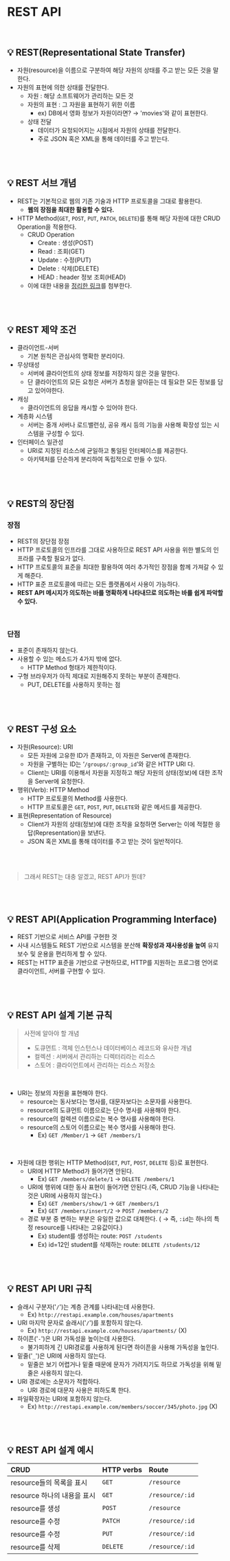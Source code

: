 # REST API

<br/>

## 💡 REST(Representational State Transfer)
- 자원(resource)을 이름으로 구분하여 해당 자원의 상태를 주고 받는 모든 것을 말한다.
- 자원의 표현에 의한 상태를 전달한다.
  - 자원 : 해당 소프트웨어가 관리하는 모든 것
  - 자원의 표현 : 그 자원을 표현하기 위한 이름
    - ex) DB에서 영화 정보가 자원이라면? → 'movies'와 같이 표현한다.
  - 상태 전달
    - 데이터가 요청되어지는 시점에서 자원의 상태를 전달한다.
    - 주로 JSON 혹은 XML을 통해 데이터를 주고 받는다.

<br/>

<br/>

## 💡 REST 서브 개념
- REST는 기본적으로 웹의 기존 기술과 HTTP 프로토콜을 그대로 활용한다.
  - **웹의 장점을 최대한 활용할 수 있다.**
- HTTP Method(`GET`, `POST`, `PUT`, `PATCH`, `DELETE`)를 통해 해당 자원에 대한 CRUD Operation을 적용한다.
  - CRUD Operation
    - Create : 생성(POST)
    - Read : 조회(GET)
    - Update : 수정(PUT)
    - Delete : 삭제(DELETE)
    - HEAD : header 정보 조회(HEAD)
  - 이에 대한 내용을 [정리한 링크](https://github.com/2dongyeop/TIL/blob/main/Network/http-method.md)를 첨부한다.

<br/>

<br/>

## 💡 REST 제약 조건
- 클라이언트-서버
  - 기본 원칙은 관심사의 명확한 분리이다.
- 무상태성
  - 서버에 클라이언트의 상태 정보를 저장하지 않은 것을 말한다.
  - 단 클라이언트의 모든 요청은 서버가 쵸청을 알아듣는 데 필요한 모든 정보를 담고 있어야한다.
- 캐싱
  - 클라이언트의 응답을 캐시할 수 있어야 한다.
- 계층화 시스템
  - 서버는 중개 서버나 로드밸런싱, 공유 캐시 등의 기능을 사용해 확장성 있는 시스템을 구성할 수 있다.
- 인터페이스 일관성
  - URI로 지정된 리소스에 균일하고 통일된 인터페이스를 제공한다.
  - 아키텍처를 단순하게 분리하여 독립적으로 만들 수 있다.

<br/>

<br/>


## 💡 REST의 장단점
### 장점
- REST의 장단점
장점
- HTTP 프로토콜의 인프라를 그대로 사용하므로 REST API 사용을 위한 별도의 인프라를 구축할 필요가 없다.
- HTTP 프로토콜의 표준을 최대한 활용하여 여러 추가적인 장점을 함께 가져갈 수 있게 해준다.
- HTTP 표준 프로토콜에 따르는 모든 플랫폼에서 사용이 가능하다.
- **REST API 메시지가 의도하는 바를 명확하게 나타내므로 의도하는 바를 쉽게 파악할 수 있다.**

<br/>

### 단점
- 표준이 존재하지 않는다.
- 사용할 수 있는 메소드가 4가지 밖에 없다.
  - HTTP Method 형태가 제한적이다.
- 구형 브라우저가 아직 제대로 지원해주지 못하는 부분이 존재한다.
  - PUT, DELETE를 사용하지 못하는 점

<br/>

<br/>

## 💡 REST 구성 요소
- 자원(Resource): URI
  - 모든 자원에 고유한 ID가 존재하고, 이 자원은 Server에 존재한다.
  - 자원을 구별하는 ID는 ‘`/groups/:group_id`’와 같은 HTTP URI 다.
  - Client는 URI를 이용해서 자원을 지정하고 해당 자원의 상태(정보)에 대한 조작을 Server에 요청한다.
- 행위(Verb): HTTP Method
  - HTTP 프로토콜의 Method를 사용한다.
  - HTTP 프로토콜은 `GET`, `POST`, `PUT`, `DELETE`와 같은 메서드를 제공한다.
- 표현(Representation of Resource)
  - Client가 자원의 상태(정보)에 대한 조작을 요청하면 Server는 이에 적절한 응답(Representation)을 보낸다.
  - JSON 혹은 XML를 통해 데이터를 주고 받는 것이 일반적이다.

<br/>

<br/>

> 그래서 REST는 대충 알겠고, REST API가 뭔데?

<br/>

<br/>

## 💡 REST API(Application Programming Interface)
- REST 기반으로 서비스 API를 구현한 것
- 사내 시스템들도 REST 기반으로 시스템을 분산해 **확장성과 재사용성을 높여** 유지보수 및 운용을 편리하게 할 수 있다.
- REST는 HTTP 표준을 기반으로 구현하므로, HTTP를 지원하는 프로그램 언어로 클라이언트, 서버를 구현할 수 있다.

<br/>

<br/>

## 💡 REST API 설계 기본 규칙

> 사전에 알아야 할 개념
> - 도큐먼트 : 객체 인스턴스나 데이터베이스 레코드와 유사한 개념
> - 컬렉션 : 서버에서 관리하는 디렉터리라는 리소스
> - 스토어 : 클라이언트에서 관리하는 리소스 저장소

<br/>

- URI는 정보의 자원을 표현해야 한다.
  - resource는 동사보다는 명사를, 대문자보다는 소문자를 사용한다.
  - resource의 도큐먼트 이름으로는 단수 명사를 사용해야 한다.
  - resource의 컬렉션 이름으로는 복수 명사를 사용해야 한다.
  - resource의 스토어 이름으로는 복수 명사를 사용해야 한다.
    - Ex) `GET /Member/1` → `GET /members/1`

<br/>

- 자원에 대한 행위는 HTTP Method(`GET`, `PUT`, `POST`, `DELETE` 등)로 표현한다.
  - URI에 HTTP Method가 들어가면 안된다.
    - Ex) `GET /members/delete/1` → `DELETE /members/1`
  - URI에 행위에 대한 동사 표현이 들어가면 안된다.(즉, CRUD 기능을 나타내는 것은 URI에 사용하지 않는다.)
    - Ex) `GET /members/show/1` → `GET /members/1`
    - Ex) `GET /members/insert/2` → `POST /members/2`
  - 경로 부분 중 변하는 부분은 유일한 값으로 대체한다. ( → 즉, `:id`는 하나의 특정 resource를 나타내는 고유값이다.)
    - Ex) student를 생성하는 route: `POST /students`
    - Ex) id=12인 student를 삭제하는 route: `DELETE /students/12`

<br/>

<br/>

## 💡 REST API URI 규칙
- 슬래시 구분자('`/`')는 계층 관계를 나타내는데 사용한다.
  - Ex) `http://restapi.example.com/houses/apartments`
- URI 마지막 문자로 슬래시('`/`')를 포함하지 않는다.
  - Ex) `http://restapi.example.com/houses/apartments/` (X)
- 하이픈('`-`')은 URI 가독성을 높이는데 사용한다.
  - 불가피하게 긴 URI경로를 사용하게 된다면 하이픈을 사용해 가독성을 높인다.
- 밑줄('`_`')은 URI에 사용하지 않는다.
  - 밑줄은 보기 어렵거나 밑줄 때문에 문자가 가려지기도 하므로 가독성을 위해 밑줄은 사용하지 않는다.
- URI 경로에는 소문자가 적합하다.
  - URI 경로에 대문자 사용은 피하도록 한다.
- 파일확장자는 URI에 포함하지 않는다.
  - Ex) `http://restapi.example.com/members/soccer/345/photo.jpg` (X)

<br/>

<br/>

## 💡 REST API 설계 예시

|CRUD|HTTP verbs|Route|
|:---|:---|:---|
|resource들의 목록을 표시|`GET`|`/resource`|
|resource 하나의 내용을 표시|`GET`|`/resource/:id`|
|resource를 생성|`POST`|`/resource`|
|resource를 수정|`PATCH`|`/resource/:id`|
|resource를 수정|`PUT`|`/resource/:id`|
|resource를 삭제|`DELETE`|`/resource/:id`|